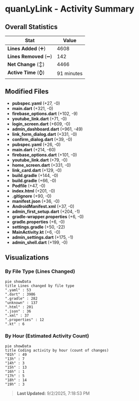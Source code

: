 # quanLyLink - Activity Summary 

## Overall Statistics

| Stat                   | Value                                                             |
| ---------------------- | ----------------------------------------------------------------- |
| **Lines Added** (➕)   | 4608                                          |
| **Lines Removed** (➖) | 142                                        |
| **Net Change** (↕)    | 4466                |
| **Active Time** (⌚)   | 91 minutes |


## Modified Files
- **pubspec.yaml** (+27, -0)
- **main.dart** (+321, -0)
- **firebase_options.dart** (+102, -9)
- **youtube_link.dart** (+71, -0)
- **login_screen.dart** (+609, -0)
- **admin_dashboard.dart** (+961, -49)
- **link_form_dialog.dart** (+331, -0)
- **confirm_dialog.dart** (+39, -0)
- **pubspec.yaml** (+26, -0)
- **main.dart** (+214, -60)
- **firebase_options.dart** (+101, -0)
- **youtube_link.dart** (+79, -0)
- **home_screen.dart** (+331, -0)
- **link_card.dart** (+129, -0)
- **build.gradle** (+144, -0)
- **build.gradle** (+66, -0)
- **Podfile** (+47, -0)
- **index.html** (+201, -0)
- **.gitignore** (+90, -0)
- **manifest.json** (+36, -0)
- **AndroidManifest.xml** (+37, -0)
- **admin_first_setup.dart** (+204, -1)
- **gradle-wrapper.properties** (+6, -0)
- **gradle.properties** (+6, -0)
- **settings.gradle** (+50, -22)
- **MainActivity.kt** (+6, -0)
- **admin_settings.dart** (+175, -1)
- **admin_shell.dart** (+199, -0)

## Visualizations

### By File Type (Lines Changed)

```mermaid
pie showData
title Lines changed by file type
".yaml" : 53
".dart" : 3986
".gradle" : 282
"unknown" : 137
".html" : 201
".json" : 36
".xml" : 37
".properties" : 12
".kt" : 6
```

### By Hour (Estimated Activity Count)

```mermaid
pie showData
title Coding activity by hour (count of changes)
"01h" : 49
"13h" : 7
"14h" : 3
"15h" : 13
"16h" : 1
"17h" : 5
"18h" : 14
"19h" : 3
```


> **Last Updated:** 9/2/2025, 7:18:53 PM